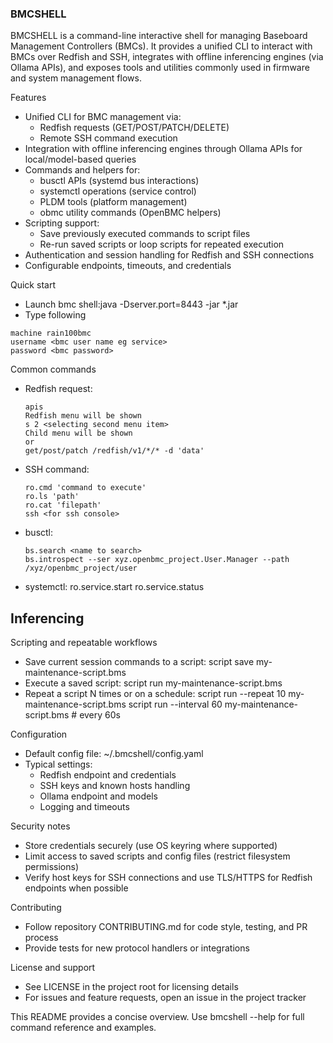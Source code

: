 ### BMCSHELL

BMCSHELL is a command-line interactive shell for managing Baseboard Management Controllers (BMCs). It provides a unified CLI to interact with BMCs over Redfish and SSH, integrates with offline inferencing engines (via Ollama APIs), and exposes tools and utilities commonly used in firmware and system management flows.

Features
- Unified CLI for BMC management via:
    - Redfish requests (GET/POST/PATCH/DELETE)
    - Remote SSH command execution
- Integration with offline inferencing engines through Ollama APIs for local/model-based queries
- Commands and helpers for:
    - busctl APIs (systemd bus interactions)
    - systemctl operations (service control)
    - PLDM tools (platform management)
    - obmc utility commands (OpenBMC helpers)
- Scripting support:
    - Save previously executed commands to script files
    - Re-run saved scripts or loop scripts for repeated execution
- Authentication and session handling for Redfish and SSH connections
- Configurable endpoints, timeouts, and credentials

Quick start
- Launch bmc shell:java -Dserver.port=8443 -jar *.jar
- Type following
```ssh
machine rain100bmc
username <bmc user name eg service>
password <bmc password>
```

Common commands
- Redfish request:
    ```ssh
    apis
    Redfish menu will be shown 
    s 2 <selecting second menu item>
    Child menu will be shown
    or 
    get/post/patch /redfish/v1/*/* -d 'data'
    ```
- SSH command:
    ```ssh
    ro.cmd 'command to execute'
    ro.ls 'path'
    ro.cat 'filepath'
    ssh <for ssh console>
    ```
- busctl:
    ```ssh
    bs.search <name to search>
    bs.introspect --ser xyz.openbmc_project.User.Manager --path /xyz/openbmc_project/user 
    ```
- systemctl:
    ro.service.start <service name>
    ro.service.status <service name>
    

Inferencing 
- 

Scripting and repeatable workflows
- Save current session commands to a script:
    script save my-maintenance-script.bms
- Execute a saved script:
    script run my-maintenance-script.bms
- Repeat a script N times or on a schedule:
    script run --repeat 10 my-maintenance-script.bms
    script run --interval 60 my-maintenance-script.bms  # every 60s

Configuration
- Default config file: ~/.bmcshell/config.yaml
- Typical settings:
    - Redfish endpoint and credentials
    - SSH keys and known hosts handling
    - Ollama endpoint and models
    - Logging and timeouts

Security notes
- Store credentials securely (use OS keyring where supported)
- Limit access to saved scripts and config files (restrict filesystem permissions)
- Verify host keys for SSH connections and use TLS/HTTPS for Redfish endpoints when possible

Contributing
- Follow repository CONTRIBUTING.md for code style, testing, and PR process
- Provide tests for new protocol handlers or integrations

License and support
- See LICENSE in the project root for licensing details
- For issues and feature requests, open an issue in the project tracker

This README provides a concise overview. Use bmcshell --help for full command reference and examples.
